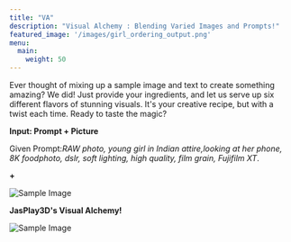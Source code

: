 ```yaml
---
title: "VA"
description: "Visual Alchemy : Blending Varied Images and Prompts!"
featured_image: '/images/girl_ordering_output.png'
menu:
  main:
    weight: 50
---
```


Ever thought of mixing up a sample image and text to create something amazing? We did! Just provide your ingredients, and let us serve up six different flavors of stunning visuals. It's your creative recipe, but with a twist each time. Ready to taste the magic?

**Input: Prompt + Picture**

Given Prompt:_RAW photo, young girl in Indian attire,looking at her phone, 8K foodphoto, dslr, soft lighting, high quality, film grain, Fujifilm XT_.

**+**

![Sample Image](/images/korean_girl_paint_brush.png)





**JasPlay3D's Visual Alchemy!**


![Sample Image](/images/korean_girl_traditional_attire.png)

